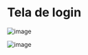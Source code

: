 # Tela de login

![image](https://user-images.githubusercontent.com/104996219/209869379-bde86eea-e0d9-448f-bfea-7527b5858059.png)

![image](https://user-images.githubusercontent.com/104996219/210110287-968d52d3-1462-4a51-9702-2410c622403d.png)

